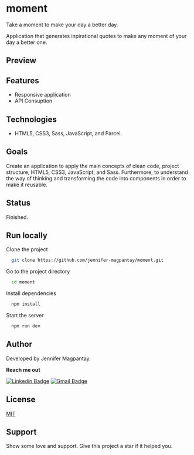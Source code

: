 # moment

Take a moment to make your day a better day.

Application that generates inpirational quotes to make any moment of your day a better one.

## Preview

## Features

- Responsive application
- API Consuption

## Technologies

- HTML5, CSS3, Sass, JavaScript, and Parcel.

## Goals

Create an application to apply the main concepts of clean code, project structure, HTML5, CSS3, JavaScript, and Sass. Furthermore, to understand the way of thinking and transforming the code into components in order to make it reusable.

## Status

Finished.

## Run locally

Clone the project

```bash
  git clone https://github.com/jennifer-magpantay/moment.git
```

Go to the project directory

```bash
  cd moment
```

Install dependencies

```bash
  npm install
```

Start the server

```bash
  npm run dev
```

## Author

Developed by Jennifer Magpantay.

**Reach me out**

[![Linkedin Badge](https://img.shields.io/badge/-Jennifer-blue?style=flat-square&logo=Linkedin&logoColor=white&link=https://www.linkedin.com/in/jennifermagpantay/)](https://www.linkedin.com/in/jennifermagpantay/) [![Gmail Badge](https://img.shields.io/badge/-jennifer.magpantay@gmail.com-c14438?style=flat-square&logo=Gmail&logoColor=white&link=mailto:jennifer.magpantay@gmail.com)](mailto:jennifer.magpantay@gmail.com)

## License

[MIT](https://choosealicense.com/licenses/mit/)

## Support

Show some love and support. Give this project a star if it helped you.
